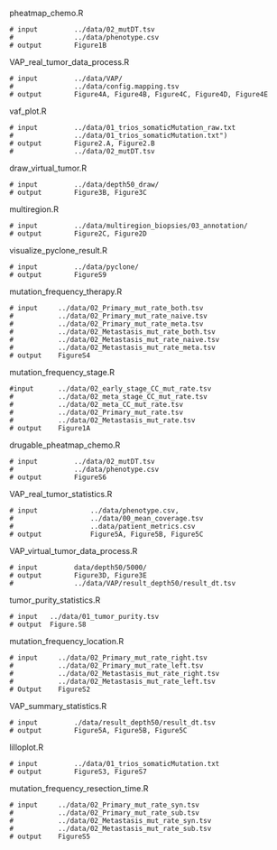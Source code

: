 pheatmap_chemo.R
```
# input         ../data/02_mutDT.tsv
#               ../data/phenotype.csv
# output        Figure1B
```
VAP_real_tumor_data_process.R
```
# input         ../data/VAP/
#               ../data/config.mapping.tsv
# output        Figure4A, Figure4B, Figure4C, Figure4D, Figure4E
```
vaf_plot.R
```
# input         ../data/01_trios_somaticMutation_raw.txt
#               ../data/01_trios_somaticMutation.txt")
# output        Figure2.A, Figure2.B
#               ../data/02_mutDT.tsv
```
draw_virtual_tumor.R
```
# input         ../data/depth50_draw/
# output        Figure3B, Figure3C
```
multiregion.R
```
# input         ../data/multiregion_biopsies/03_annotation/
# output        Figure2C, Figure2D
```
visualize_pyclone_result.R
```
# input         ../data/pyclone/
# output        FigureS9
```
mutation_frequency_therapy.R
```
# input     ../data/02_Primary_mut_rate_both.tsv
#           ../data/02_Primary_mut_rate_naive.tsv
#           ../data/02_Primary_mut_rate_meta.tsv
#           ../data/02_Metastasis_mut_rate_both.tsv
#           ../data/02_Metastasis_mut_rate_naive.tsv
#           ../data/02_Metastasis_mut_rate_meta.tsv
# output    FigureS4
```
mutation_frequency_stage.R
```
#input      ../data/02_early_stage_CC_mut_rate.tsv
#           ../data/02_meta_stage_CC_mut_rate.tsv
#           ../data/02_meta_CC_mut_rate.tsv
#           ../data/02_Primary_mut_rate.tsv
#           ../data/02_Metastasis_mut_rate.tsv
# output    Figure1A 
```
drugable_pheatmap_chemo.R
```
# input         ../data/02_mutDT.tsv
#               ../data/phenotype.csv
# output        FigureS6
```
VAP_real_tumor_statistics.R
```
# input             ../data/phenotype.csv, 
#                   ../data/00_mean_coverage.tsv
#                   ..data/patient_metrics.csv       
# output            Figure5A, Figure5B, Figure5C
```
VAP_virtual_tumor_data_process.R
```
# input         data/depth50/5000/
# output        Figure3D, Figure3E
#               ../data/VAP/result_depth50/result_dt.tsv               
```
tumor_purity_statistics.R
```
# input   ../data/01_tumor_purity.tsv
# output  Figure.S8 
```
mutation_frequency_location.R
```
# input     ../data/02_Primary_mut_rate_right.tsv
#           ../data/02_Primary_mut_rate_left.tsv
#           ../data/02_Metastasis_mut_rate_right.tsv
#           ../data/02_Metastasis_mut_rate_left.tsv
# Output    FigureS2
```
VAP_summary_statistics.R
```
# input         ./data/result_depth50/result_dt.tsv
# output        Figure5A, Figure5B, Figure5C
```
lilloplot.R
```
# input         ../data/01_trios_somaticMutation.txt
# output        FigureS3, FigureS7
```
mutation_frequency_resection_time.R
```
# input     ../data/02_Primary_mut_rate_syn.tsv
#           ../data/02_Primary_mut_rate_sub.tsv
#           ../data/02_Metastasis_mut_rate_syn.tsv
#           ../data/02_Metastasis_mut_rate_sub.tsv
# output    FigureS5
```
